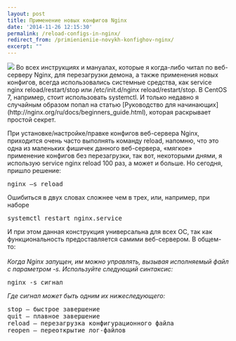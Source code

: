 ```yaml
---
layout: post
title: Применение новых конфигов Nginx
date: '2014-11-26 12:15:30'
permalink: /reload-configs-in-nginx/
redirect_from: /primienieniie-novykh-konfighov-nginx/
excerpt: ""
---
```


<img style="max-width: 400px;" src="https://farm8.staticflickr.com/7446/15896531813_78663a1bd0_o.jpg" />
Во всех инструкциях и мануалах, которые я когда-либо читал по веб-серверу Nginx, для перезагрузки демона, а также применения новых конфигов, всегда использовались системные средства, как service nginx reload/restart/stop или /etc/init.d/nginx reload/restart/stop. В CentOS 7, например, стоит использовать systemctl. И только недавно я случайным образом попал на статью [Руководство для начинающих](http://nginx.org/ru/docs/beginners_guide.html), которая раскрывает простой секрет.

При установке/настройке/правке конфигов веб-сервера Nginx, приходится очень часто выполнять команду reload, напомню, что это одна из маленьких фишичек данного веб-сервера, «мягкое» применение конфигов без перезагрузки, так вот, некоторыми днями, я использую service nginx reload 100 раз, а может и больше. Но сегодня, пришло решение:
<pre>nginx –s reload</pre>
Ошибиться в двух словах сложнее чем в трех, или, например, при наборе
<pre>systemctl restart nginx.service </pre>
И при этом данная конструкция универсальна для всех ОС, так как функциональность предоставляется самими веб-сервером.
В общем-то:<br>
<br>
<i>Когда Nginx запущен, им можно управлять, вызывая исполняемый файл с параметром -s. Используйте следующий синтаксис:</i>

<pre>nginx -s сигнал</pre>
<i>Где сигнал может быть одним их нижеследующего:</i>
<pre>
stop — быстрое завершение
quit — плавное завершение
reload — перезагрузка конфигурационного файла
reopen — переоткрытие лог-файлов
</pre>
</i>

